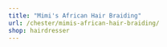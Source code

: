 ```yaml
---
title: "Mimi's African Hair Braiding"
url: /chester/mimis-african-hair-braiding/
shop: hairdresser
---
```

